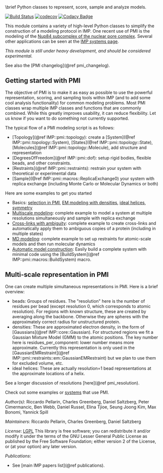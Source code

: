 \brief Python classes to represent, score, sample and analyze models.

[![Build Status](https://travis-ci.com/salilab/pmi.svg?branch=develop)](https://travis-ci.com/salilab/pmi)
[![codecov](https://codecov.io/gh/salilab/pmi/branch/develop/graph/badge.svg)](https://codecov.io/gh/salilab/pmi)
[![Codacy Badge](https://api.codacy.com/project/badge/Grade/bcced071b3f541449d723a774ea09026)](https://www.codacy.com/app/salilab/pmi?utm_source=github.com&amp;utm_medium=referral&amp;utm_content=salilab/pmi&amp;utm_campaign=Badge_Grade)

This module contains a variety of high-level Python
classes to simplify the construction of a modeling protocol in IMP. One recent
use of PMI is the modeling of the
[Nup84 subcomplex of the nuclear pore complex](https://salilab.org/nup84/).
Several other applications can be seen at the
[IMP systems page](https://integrativemodeling.org/systems/?tag=PMI).

_This module is still under heavy development, and should be considered experimental._

See also the [PMI changelog](@ref pmi_changelog).

## Getting started with PMI
The objective of PMI is to make it as easy as possible to use the powerful representation,
scoring, and sampling tools within IMP (and to add some cool analysis functionality) for common modeling problems.
Most PMI classes wrap multiple IMP classes and functions that are commonly combined.
While this greatly improves usability, it can reduce flexibility. Let us know if you want to do something not currently supported.

The typical flow of a PMI modeling script is as follows:
 - [Topology](@ref IMP::pmi::topology): create a [System](@ref IMP::pmi::topology::System), [States](@ref IMP::pmi::topology::State), [Molecules](@ref IMP::pmi::topology::Molecule), add structure and representation
 - [DegreesOfFreedom](@ref IMP::pmi::dof): setup rigid bodies, flexible beads, and other constraints.
 - [Restraints](@ref IMP::pmi::restraints): restrain your system with theoretical or experimental data
 - [Sample](@ref IMP::pmi::macros::ReplicaExchange0) your system with replica exchange (including Monte Carlo or Molecular Dynamics or both)

Here are some examples to get you started
- Basics: [selection in PMI](https://integrativemodeling.org/nightly/doc/ref/pmi_2selection_8py-example.html), [EM modeling with densities](https://integrativemodeling.org/nightly/doc/ref/pmi_2em_8py-example.html), [ideal helices](https://integrativemodeling.org/nightly/doc/ref/pmi_2ideal_helix_8py-example.html), [symmetry](https://integrativemodeling.org/nightly/doc/ref/pmi_2symmetry_8py-example.html)
- [Multiscale modeling](https://integrativemodeling.org/nightly/doc/ref/pmi_2multiscale_8py-example.html): complete example to model a system at multiple resolutions simultaneously and sample with replica exchange
- [Cross-links with ambiguity](https://integrativemodeling.org/nightly/doc/ref/pmi_2ambiguity_8py-example.html): complete example to create cross-links and automatically apply them to ambiguous copies of a protein (including in multiple states)
- [MD modeling](https://integrativemodeling.org/nightly/doc/ref/pmi_2atomistic_8py-example.html): complete example to set up restraints for atomic-scale models and then run molecular dynamics
- [Automatic model construction](https://integrativemodeling.org/nightly/doc/ref/pmi_2automatic_8py-example.html): Easily build a complete system with minimal code using the [BuildSystem](@ref IMP::pmi::macros::BuildSystem) macro.

## Multi-scale representation in PMI
One can create multiple simultaneous representations in PMI. Here is a brief overview:
 - beads: Groups of residues. The "resolution" here is the number of residues per bead (except resolution 0, which corresponds to atomic resolution). For regions with known structure, these are created by averaging along the backbone. Otherwise they are spheres with the approximately correct radius for unstructured protein.
 - densities: These are approximated electron density, in the form of [Gaussians](@ref IMP::core::Gaussian). For structured regions we fit a Gaussian Mixture Model (GMM) to the atomic positions. The key number here is residues_per_component: lower number means more approximate. Currently this representation is only used in the [GaussianEMRestraint](@ref IMP::pmi::restraints::em::GaussianEMRestraint) but we plan to use them for excluded volume, etc.
 - ideal helices: These are actually resolution=1 bead representations at the approximate locations of a helix.

See a longer discussion of resolutions [here](@ref pmi_resolution).

Check out some examples or [systems](https://integrativemodeling.org/systems/?tag=PMI) that use PMI.

_Author(s)_: Riccardo Pellarin, Charles Greenberg, Daniel Saltzberg, Peter Cimermancic, Ben Webb, Daniel Russel,  Elina Tjioe, Seung Joong Kim, Max Bonomi, Yannick Spill

_Maintainers_: Riccardo Pellarin, Charles Greenberg, Daniel Saltzberg

_License_: [LGPL](http://www.gnu.org/licenses/old-licenses/lgpl-2.1.html)
This library is free software; you can redistribute it and/or
modify it under the terms of the GNU Lesser General Public
License as published by the Free Software Foundation; either
version 2 of the License, or (at your option) any later version.

_Publications_:
 - See [main IMP papers list](@ref publications).
